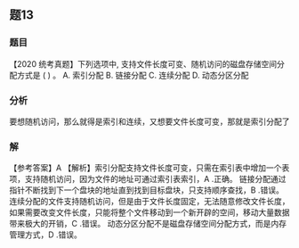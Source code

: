 ## 题13
### 题目
【2020 统考真题】下列选项中, 支持文件长度可变、随机访问的磁盘存储空间分配方式是 ( ) 。
A. 索引分配 
B. 链接分配
C. 连续分配 
D. 动态分区分配
### 分析
要想随机访问，那么就得是索引和连续，又想要文件长度可变，那就是索引分配了
### 解
【参考答案】A
【解析】索引分配支持文件长度可变，只需在索引表中增加一个表项，支持随机访问，因为文件的地址可通过索引表索引，A .正确。
链接分配通过指针不断找到下一个盘块的地址直到找到目标盘块，只支持顺序查找，B .错误。
连续分配的文件支持随机访问，但是由于文件长度固定，无法随意修改文件长度，如果需要改变文件长度，只能将整个文件移动到一个新开辟的空间，移动大量数据带来极大的开销，C .错误。
动态分区分配不是磁盘存储空间分配方式，而是内存管理方式，D .错误。